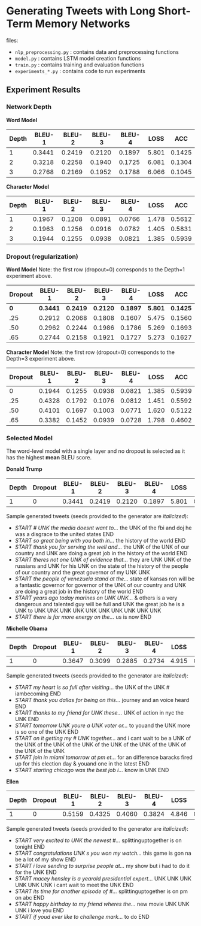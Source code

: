 # Generating Tweets with Long Short-Term Memory Networks

files:
* `nlp_preprocessing.py` : contains data and preprocessing functions
* `model.py` : contains LSTM model creation functions
* `train.py` : contains training and evaluation functions
* `experiments_*.py` : contains code to run experiments

## Experiment Results

### Network Depth
**Word Model**

| Depth | BLEU-1 | BLEU-2 | BLEU-3 | BLEU-4 | LOSS  | ACC    |
|-------|--------|--------|--------|--------|-------|--------|
| 1     | 0.3441 | 0.2419 | 0.2120 | 0.1897 | 5.801 | 0.1425 |
| 2     | 0.3218 | 0.2258 | 0.1940 | 0.1725 | 6.081 | 0.1304 |
| 3     | 0.2768 | 0.2169 | 0.1952 | 0.1788 | 6.066 | 0.1045 |

**Character Model**

| Depth | BLEU-1 | BLEU-2 | BLEU-3 | BLEU-4 | LOSS  | ACC    |
|-------|--------|--------|--------|--------|-------|--------|
| 1     | 0.1967 | 0.1208 | 0.0891 | 0.0766 | 1.478 | 0.5612 |
| 2     | 0.1963 | 0.1256 | 0.0916 | 0.0782 | 1.405 | 0.5831 |
| 3     | 0.1944 | 0.1255 | 0.0938 | 0.0821 | 1.385 | 0.5939 |

### Dropout (regularization)
**Word Model**
Note: the first row (dropout=0) corresponds to the Depth=1 experiment above.

| Dropout | BLEU-1   | BLEU-2   | BLEU-3   | BLEU-4   | LOSS    | ACC      |
|---------|----------|----------|----------|----------|---------|----------|
| **0**   |**0.3441**|**0.2419**|**0.2120**|**0.1897**|**5.801**|**0.1425**|
| .25     | 0.2912   | 0.2068   | 0.1808   | 0.1607   | 5.475   | 0.1560   |
| .50     | 0.2962   | 0.2244   | 0.1986   | 0.1786   | 5.269   | 0.1693   |
| .65     | 0.2744   | 0.2158   | 0.1921   | 0.1727   | 5.273   | 0.1627   |

**Character Model**
Note: the first row (dropout=0) corresponds to the Depth=3 experiment above.

| Dropout | BLEU-1 | BLEU-2 | BLEU-3 | BLEU-4 | LOSS  | ACC    |
|---------|--------|--------|--------|--------|-------|--------|
| 0       | 0.1944 | 0.1255 | 0.0938 | 0.0821 | 1.385 | 0.5939 |
| .25     | 0.4328 | 0.1792 | 0.1076 | 0.0812 | 1.451 | 0.5592 |
| .50     | 0.4101 | 0.1697 | 0.1003 | 0.0771 | 1.620 | 0.5122 |
| .65     | 0.3382 | 0.1452 | 0.0939 | 0.0728 | 1.798 | 0.4602 |

### Selected Model

The word-level model with a single layer and no dropout is selected as it has the highest **mean** BLEU score.

**Donald Trump**

| Depth | Dropout | BLEU-1 | BLEU-2 | BLEU-3 | BLEU-4 | LOSS  | ACC    |
|-------|---------|--------|--------|--------|--------|-------|--------|
| 1     |  0      | 0.3441 | 0.2419 | 0.2120 | 0.1897 | 5.801 | 0.1425 |

Sample generated tweets (seeds provided to the generator are *italicized*):
* *START # UNK the media doesnt want to...* the UNK of the fbi and doj he was a disgrace to the united states END
* *START so great being with you both in...* the history of the world END
* *START thank you for serving the well and...* the UNK of the UNK of our country and UNK are doing a great job in the history of the world END
* *START theres not one UNK of evidence that...* they are UNK UNK of the russians and UNK for his UNK on the state of the history of the people of our country and the great governor of my UNK UNK
* *START the people of venezuela stand at the...* state of kansas ron will be a fantastic governor for governor of the UNK of our country and UNK are doing a great job in the history of the world END
* *START years ago today marines on UNK UNK...* & others is a very dangerous and talented guy will be full and UNK the great job he is a UNK to UNK UNK UNK UNK UNK UNK UNK UNK UNK UNK
* *START there is far more energy on the...* us is now END

**Michelle Obama**

| Depth | Dropout | BLEU-1 | BLEU-2 | BLEU-3 | BLEU-4 | LOSS  | ACC    |
|-------|---------|--------|--------|--------|--------|-------|--------|
| 1     |  0      | 0.3647 | 0.3099 | 0.2885 | 0.2734 | 4.915 | 0.1836 |

Sample generated tweets (seeds provided to the generator are *italicized*):

* *START my heart is so full after visiting...* the UNK of the UNK # iambecoming END
* *START thank you dallas for being on this...* journey and an voice heard END
* *START thanks to my friend for UNK these...* UNK of action in nyc the UNK END
* *START tomorrow UNK youre a UNK voter or...* to youand the UNK more is so one of the UNK END
* *START on it getting my # UNK together...* and i cant wait to be a UNK of the UNK of the UNK of the UNK of the UNK of the UNK of the UNK of the UNK of the UNK
* *START join in miami tomorrow at pm et...* for an difference baracks fired up for this election day & youand one in the latest END
* *START starting chicago was the best job i...* know in UNK END

**Ellen**

| Depth | Dropout | BLEU-1 | BLEU-2 | BLEU-3 | BLEU-4 | LOSS  | ACC    |
|-------|---------|--------|--------|--------|--------|-------|--------|
| 1     |  0      | 0.5159 | 0.4325 | 0.4060 | 0.3824 | 4.846 | 0.1646 |


Sample generated tweets (seeds provided to the generator are *italicized*):

* *START very excited to UNK the newest #...* splittinguptogether is on tonight END
* *START congratulations UNK s you won my watch...* this game is gon na be a lot of my show END
* *START i love sending to surprise people at...* my show but i had to do it for the UNK END
* *START macey hensley is a yearold presidential expert...* UNK UNK UNK UNK UNK UNK i cant wait to meet the UNK END
* *START its time for another episode of #...* splittinguptogether is on pm on abc END
* *START happy birthday to my friend wheres the...* new movie UNK UNK UNK i love you END
* *START if youd ever like to challenge mark...* to do END
